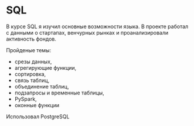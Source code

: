 # SQL

В курсе SQL я изучил основные возможности языка. В проекте работал с данными о стартапах, венчурных рынках и проанализировали активность фондов.

Пройденые темы:
- срезы данных, 
- агрегирующие функции, 
- сортировка, 
- связь таблиц, 
- объединение таблиц, 
- подзапросы и временные таблицы, 
- PySpark, 
- оконные функции

Использовал PostgreSQL
